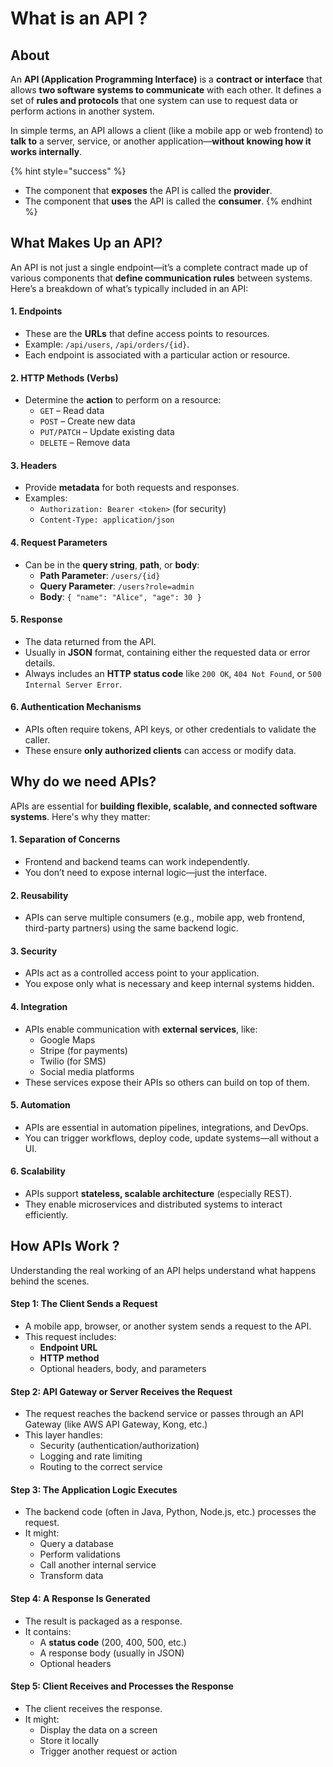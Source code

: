 # What is an API ?

## About

An **API (Application Programming Interface)** is a **contract or interface** that allows **two software systems to communicate** with each other. It defines a set of **rules and protocols** that one system can use to request data or perform actions in another system.

In simple terms, an API allows a client (like a mobile app or web frontend) to **talk to** a server, service, or another application—**without knowing how it works internally**.

{% hint style="success" %}
* The component that **exposes** the API is called the **provider**.
* The component that **uses** the API is called the **consumer**.
{% endhint %}

## What Makes Up an API?

An API is not just a single endpoint—it’s a complete contract made up of various components that **define communication rules** between systems. Here’s a breakdown of what’s typically included in an API:

#### 1. **Endpoints**

* These are the **URLs** that define access points to resources.
* Example: `/api/users`, `/api/orders/{id}`.
* Each endpoint is associated with a particular action or resource.

#### 2. **HTTP Methods (Verbs)**

* Determine the **action** to perform on a resource:
  * `GET` – Read data
  * `POST` – Create new data
  * `PUT/PATCH` – Update existing data
  * `DELETE` – Remove data

#### 3. **Headers**

* Provide **metadata** for both requests and responses.
* Examples:
  * `Authorization: Bearer <token>` (for security)
  * `Content-Type: application/json`

#### 4. **Request Parameters**

* Can be in the **query string**, **path**, or **body**:
  * **Path Parameter**: `/users/{id}`
  * **Query Parameter**: `/users?role=admin`
  * **Body**: `{ "name": "Alice", "age": 30 }`

#### 5. **Response**

* The data returned from the API.
* Usually in **JSON** format, containing either the requested data or error details.
* Always includes an **HTTP status code** like `200 OK`, `404 Not Found`, or `500 Internal Server Error`.

#### 6. **Authentication Mechanisms**

* APIs often require tokens, API keys, or other credentials to validate the caller.
* These ensure **only authorized clients** can access or modify data.

## Why do we need APIs?

APIs are essential for **building flexible, scalable, and connected software systems**. Here's why they matter:

#### 1. **Separation of Concerns**

* Frontend and backend teams can work independently.
* You don’t need to expose internal logic—just the interface.

#### 2. **Reusability**

* APIs can serve multiple consumers (e.g., mobile app, web frontend, third-party partners) using the same backend logic.

#### 3. **Security**

* APIs act as a controlled access point to your application.
* You expose only what is necessary and keep internal systems hidden.

#### 4. **Integration**

* APIs enable communication with **external services**, like:
  * Google Maps
  * Stripe (for payments)
  * Twilio (for SMS)
  * Social media platforms
* These services expose their APIs so others can build on top of them.

#### 5. **Automation**

* APIs are essential in automation pipelines, integrations, and DevOps.
* You can trigger workflows, deploy code, update systems—all without a UI.

#### 6. **Scalability**

* APIs support **stateless, scalable architecture** (especially REST).
* They enable microservices and distributed systems to interact efficiently.

## How APIs Work ?

Understanding the real working of an API helps understand what happens behind the scenes.

#### Step 1: **The Client Sends a Request**

* A mobile app, browser, or another system sends a request to the API.
* This request includes:
  * **Endpoint URL**
  * **HTTP method**
  * Optional headers, body, and parameters

#### Step 2: **API Gateway or Server Receives the Request**

* The request reaches the backend service or passes through an API Gateway (like AWS API Gateway, Kong, etc.)
* This layer handles:
  * Security (authentication/authorization)
  * Logging and rate limiting
  * Routing to the correct service

#### Step 3: **The Application Logic Executes**

* The backend code (often in Java, Python, Node.js, etc.) processes the request.
* It might:
  * Query a database
  * Perform validations
  * Call another internal service
  * Transform data

#### Step 4: **A Response Is Generated**

* The result is packaged as a response.
* It contains:
  * A **status code** (200, 400, 500, etc.)
  * A response body (usually in JSON)
  * Optional headers

#### Step 5: **Client Receives and Processes the Response**

* The client receives the response.
* It might:
  * Display the data on a screen
  * Store it locally
  * Trigger another request or action
